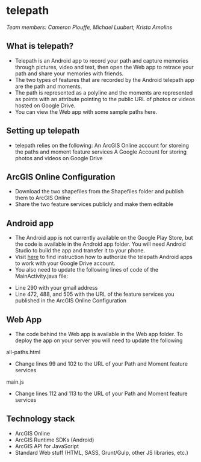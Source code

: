 # telepath
_Team members: Cameron Plouffe, Michael Luubert, Krista Amolins_

## What is telepath?
* Telepath is an Android app to record your path and capture memories through pictures, video and text, then open the Web app to retrace your path and share your memories with friends.
* The two types of features that are recorded by the Android telepath app are the path and moments. 
* The path is represented as a polyline and the moments are represented as points with an attribute pointing to the public URL of photos or videos hosted on Google Drive.
* You can view the Web app with some sample paths here. 

## Setting up telepath
* telepath relies on the following:
An ArcGIS Online account for storeing the paths and moment feature services
A Google Account for storing photos and videos on Google Drive

## ArcGIS Online Configuration
* Download the two shapefiles from the Shapefiles folder and publish them to ArcGIS Online
* Share the two feature services publicly and make them editable

## Android app
* The Android app is not currently available on the Google Play Store, but the code is available in the Android app folder. You will need Android Studio to build the app and transfer it to your phone.
* Visit [here](https://developers.google.com/drive/android/auth) to find instruction how to authorize the telepath Android apps to work with your Google Drive account.
* You also need to update the following lines of code of the MainActivity.java file:
- Line 290 with your gmail address
- Line 472, 488, and 505 with the URL of the feature services you published in the ArcGIS Online Configuration

## Web App
* The code behind the Web app is available in the Web app folder. To deploy the app on your server you will need to update the following

all-paths.html
* Change lines 99 and 102 to the URL of your Path and Moment feature services

main.js
* Change lines 112 and 113 to the URL of your Path and Moment feature services

## Technology stack
* ArcGIS Online
* ArcGIS Runtime SDKs (Android)
* ArcGIS API for JavaScript
* Standard Web stuff (HTML, SASS, Grunt/Gulp, other JS libraries, etc.)